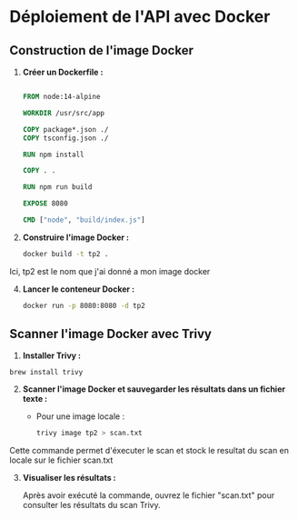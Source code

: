 # Déploiement de l'API avec Docker

## Construction de l'image Docker

1. **Créer un Dockerfile :**

    ```Dockerfile

    FROM node:14-alpine

    WORKDIR /usr/src/app

    COPY package*.json ./
    COPY tsconfig.json ./

    RUN npm install

    COPY . .

    RUN npm run build

    EXPOSE 8080

    CMD ["node", "build/index.js"]
    ```


3. **Construire l'image Docker :**

    ```bash
    docker build -t tp2 .
    ```


Ici, tp2 est le nom que j'ai donné a mon image docker

4. **Lancer le conteneur Docker :**

    ```bash
    docker run -p 8080:8080 -d tp2
    ```

## Scanner l'image Docker avec Trivy

1. **Installer Trivy :**

```
brew install trivy
```


2. **Scanner l'image Docker et sauvegarder les résultats dans un fichier texte :**

    - Pour une image locale :

        ```bash
        trivy image tp2 > scan.txt
        ```
Cette commande permet d'éxecuter le scan et stock le resultat du scan en locale sur le fichier scan.txt

3. **Visualiser les résultats :**

    Après avoir exécuté la commande, ouvrez le fichier "scan.txt" pour consulter les résultats du scan Trivy.
